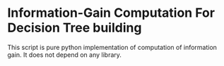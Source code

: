 # Information-Gain Computation For Decision Tree building
This script is pure python implementation of computation of information gain. It does not depend on any library.
